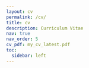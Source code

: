 ```yaml
---
layout: cv
permalink: /cv/
title: cv
description: Curriculum Vitae
nav: true
nav_order: 5
cv_pdf: my_cv_latest.pdf
toc:
  sidebar: left
---
```

